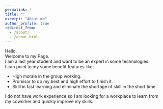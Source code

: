```yaml
---
permalink: /
title: ""
excerpt: "About me"
author_profile: true
redirect_from: 
  - /about/
  - /about.html
---
```

Hello,<br>
Welcome to my Page.<br>
I am a last year student and want to be an expert in some technologies. <br>
I can point to my some benefit features like: <br>
<div class="row text-justify">
<ul>
<li>High morale in the group working. </li>
<li>Promisor to do my best and high effort to finish it. </li>
<li>Skill in fast learning and eliminate the shortage of skill in the short time.</li>
</ul>
I do not have work experience so I am looking for a workplace to learn 
from my coworker and quickly improve my skills.